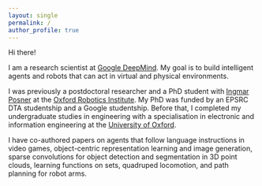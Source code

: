 ```yaml
---
layout: single
permalink: /
author_profile: true
---
```


Hi there!

I am a research scientist at [Google DeepMind](https://deepmind.google). My goal is to build intelligent agents and robots that can act in virtual and physical environments.

I was previously a postdoctoral researcher and a PhD student with [Ingmar Posner](https://ori.ox.ac.uk/people/ingmar-posner/) at the [Oxford Robotics Institute](https://ori.ox.ac.uk). My PhD was funded by an EPSRC DTA studentship and a Google studentship. Before that, I completed my undergraduate studies in engineering with a specialisation in electronic and information engineering at the [University of Oxford](https://www.ox.ac.uk).

I have co-authored papers on agents that follow language instructions in video games, object-centric representation learning and image generation, sparse convolutions for object detection and segmentation in 3D point clouds, learning functions on sets, quadruped locomotion, and path planning for robot arms.

